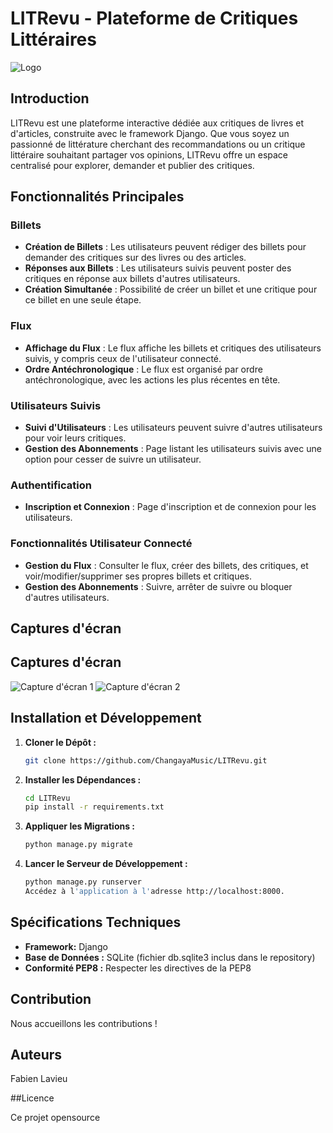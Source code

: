 # LITRevu - Plateforme de Critiques Littéraires

![Logo](https://user.oc-static.com/upload/2023/06/29/168805567091_LITrevu%20banner.png)

## Introduction

LITRevu est une plateforme interactive dédiée aux critiques de livres et d'articles, construite avec le framework Django. Que vous soyez un passionné de littérature cherchant des recommandations ou un critique littéraire souhaitant partager vos opinions, LITRevu offre un espace centralisé pour explorer, demander et publier des critiques.

## Fonctionnalités Principales

### Billets

- **Création de Billets** : Les utilisateurs peuvent rédiger des billets pour demander des critiques sur des livres ou des articles.
- **Réponses aux Billets** : Les utilisateurs suivis peuvent poster des critiques en réponse aux billets d'autres utilisateurs.
- **Création Simultanée** : Possibilité de créer un billet et une critique pour ce billet en une seule étape.

### Flux

- **Affichage du Flux** : Le flux affiche les billets et critiques des utilisateurs suivis, y compris ceux de l'utilisateur connecté.
- **Ordre Antéchronologique** : Le flux est organisé par ordre antéchronologique, avec les actions les plus récentes en tête.

### Utilisateurs Suivis

- **Suivi d'Utilisateurs** : Les utilisateurs peuvent suivre d'autres utilisateurs pour voir leurs critiques.
- **Gestion des Abonnements** : Page listant les utilisateurs suivis avec une option pour cesser de suivre un utilisateur.

### Authentification

- **Inscription et Connexion** : Page d'inscription et de connexion pour les utilisateurs.

### Fonctionnalités Utilisateur Connecté

- **Gestion du Flux** : Consulter le flux, créer des billets, des critiques, et voir/modifier/supprimer ses propres billets et critiques.
- **Gestion des Abonnements** : Suivre, arrêter de suivre ou bloquer d'autres utilisateurs.

## Captures d'écran

## Captures d'écran

![Capture d'écran 1](https://image.noelshack.com/fichiers/2023/48/4/1701345590-opera-instantane-2023-11-30-125920-127-0-0-1.png)
![Capture d'écran 2](https://image.noelshack.com/fichiers/2023/48/4/1701345597-opera-instantane-2023-11-30-123140-127-0-0-1.png)

## Installation et Développement

1. **Cloner le Dépôt :**
   ```bash
   git clone https://github.com/ChangayaMusic/LITRevu.git

2. **Installer les Dépendances :**
   ```bash
   cd LITRevu
   pip install -r requirements.txt

3. **Appliquer les Migrations :**
   ```bash
   python manage.py migrate

4. **Lancer le Serveur de Développement :**
   ```bash
   python manage.py runserver
   Accédez à l'application à l'adresse http://localhost:8000.

## Spécifications Techniques

- **Framework:** Django
- **Base de Données :** SQLite (fichier db.sqlite3 inclus dans le repository)
- **Conformité PEP8 :** Respecter les directives de la PEP8

## Contribution

Nous accueillons les contributions ! 

## Auteurs

Fabien Lavieu

##Licence

Ce projet opensource
